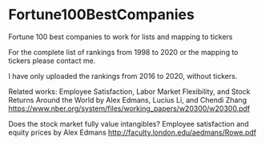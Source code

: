 # Fortune100BestCompanies

Fortune 100 best companies to work for lists and mapping to tickers

For the complete list of rankings from 1998 to 2020 or the mapping to tickers please contact me.

I have only uploaded the rankings from 2016 to 2020, without tickers.

Related works: 
Employee Satisfaction, Labor Market Flexibility, and Stock Returns Around the World by Alex Edmans, Lucius Li, and Chendi Zhang
https://www.nber.org/system/files/working_papers/w20300/w20300.pdf

Does the stock market fully value intangibles? Employee satisfaction
and equity prices by Alex Edmans
http://faculty.london.edu/aedmans/Rowe.pdf
